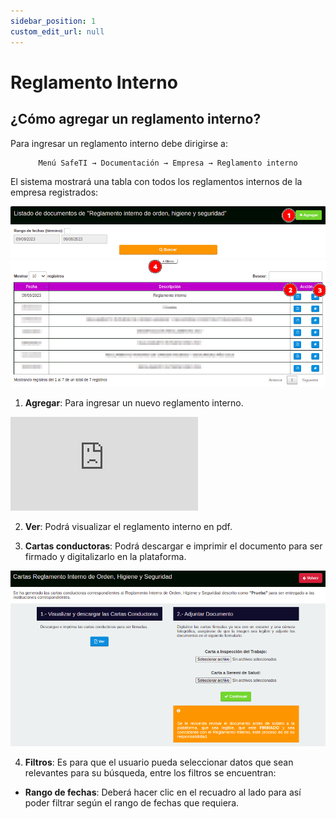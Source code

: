 ```yaml
---
sidebar_position: 1
custom_edit_url: null
---
```

# Reglamento Interno
## ¿Cómo agregar un reglamento interno?
Para ingresar un reglamento interno debe dirigirse a: 

<div align="center">

```bash
Menú SafeTI → Documentación → Empresa → Reglamento interno
```
</div>

El sistema mostrará una tabla con todos los reglamentos internos de la empresa registrados:

<div align="center">

![inicio](/img/img_manual/img_documentacion/2023-08-09_11-26.png)

</div>

1. **Agregar**: Para ingresar un nuevo reglamento interno.

<div class="video-responsive">

<iframe src="https://www.youtube.com/embed/BVqTUqjwWaI/?rel=0" title="YouTube video player" frameborder="0" allow="accelerometer; autoplay; clipboard-write; encrypted-media; gyroscope; picture-in-picture; web-share" allowfullscreen></iframe>

</div>


2. **Ver**: Podrá visualizar el reglamento interno en pdf.

3. **Cartas conductoras**: Podrá descargar e imprimir el documento para ser firmado y digitalizarlo en la plataforma.

<div align="center">

![cartas](/img/img_manual/img_documentacion/2023-08-09_11-31.png)
</div>

4. **Filtros**: Es para que el usuario pueda seleccionar datos que sean relevantes para su búsqueda, entre los filtros se encuentran:

* **Rango de fechas**: Deberá hacer clic en el recuadro al lado para así poder filtrar según el rango de fechas que requiera.




